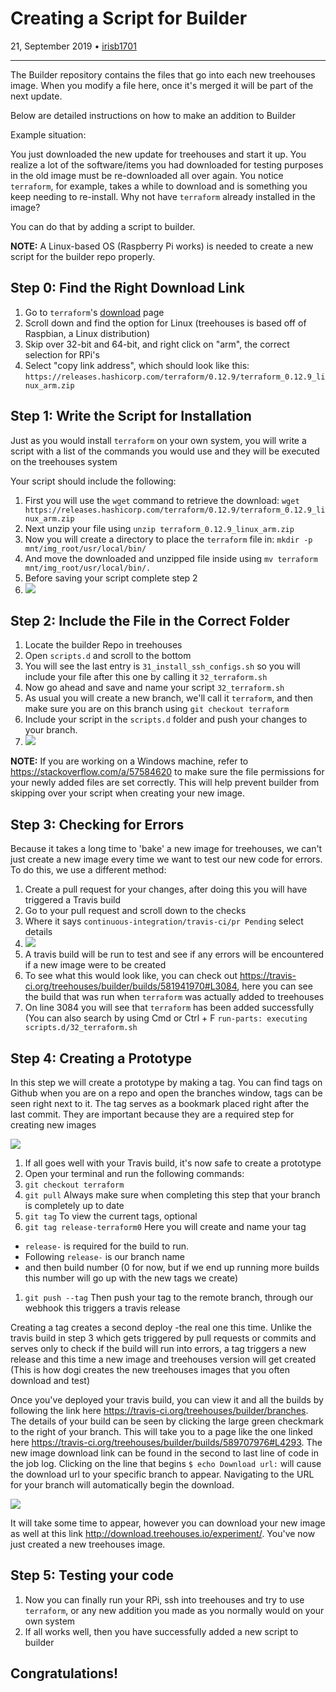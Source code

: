 # Creating a Script for Builder

21, September 2019 • [irisb1701](https://github.com/irisb1701)

---

The Builder repository contains the files that go into each new treehouses image.
When you modify a file here, once it's merged it will be part of the next update.

Below are detailed instructions on how to make an addition to Builder


Example situation:

You just downloaded the new update for treehouses and start it up.
You realize a lot of the software/items you had downloaded for testing purposes in the old image must be re-downloaded all over again.
You notice `terraform`, for example, takes a while to download and is something you keep needing to re-install.
Why not have `terraform` already installed in the image?

You can do that by adding a script to builder.

**NOTE:** A Linux-based OS (Raspberry Pi works) is needed to create a new script for the builder repo properly.

## Step 0: Find the Right Download Link

1. Go to `terraform`'s [download](https://www.terraform.io/downloads.html) page
1. Scroll down and find the option for Linux (treehouses is based off of Raspbian, a Linux distribution)
1. Skip over 32-bit and 64-bit, and right click on "arm", the correct selection for RPi's
1. Select "copy link address", which should look like this: `https://releases.hashicorp.com/terraform/0.12.9/terraform_0.12.9_linux_arm.zip`


## Step 1: Write the Script for Installation
Just as you would install `terraform` on your own system, you will write a script with a list of the commands you would use and they will be executed on the treehouses system

Your script should include the following:

1. First you will use the `wget` command to retrieve the download: `wget https://releases.hashicorp.com/terraform/0.12.9/terraform_0.12.9_linux_arm.zip`
1. Next unzip your file using `unzip terraform_0.12.9_linux_arm.zip`
1. Now you will create a directory to place the `terraform` file in: `mkdir -p mnt/img_root/usr/local/bin/`
1. And move the downloaded and unzipped file inside using `mv terraform mnt/img_root/usr/local/bin/.`
1. Before saving your script complete step 2
1. ![](images/20190921-terraform.png)

## Step 2: Include the File in the Correct Folder

1. Locate the builder Repo in treehouses
1. Open `scripts.d` and scroll to the bottom
1. You will see the last entry is `31_install_ssh_configs.sh` so you will include your file after this one by calling it `32_terraform.sh`
1. Now go ahead and save and name your script `32_terraform.sh`
1. As usual you will create a new branch, we'll call it `terraform`, and then make sure you are on this branch using `git checkout terraform`
1. Include your script in the `scripts.d` folder and push your changes to your branch.
1. ![](images/20190921-script.png)

**NOTE:** If you are working on a Windows machine, refer to https://stackoverflow.com/a/57584620 to make sure the file permissions for your newly added files are set correctly. This will help prevent builder from skipping over your script when creating your new image.


## Step 3: Checking for Errors
Because it takes a long time to 'bake' a new image for treehouses, we can't just create a new image every time we want to test our new code for errors. To do this, we use a different method:

1. Create a pull request for your changes, after doing this you will have triggered a Travis build
1. Go to your pull request and scroll down to the checks
1. Where it says `continuous-integration/travis-ci/pr Pending` select details
1. ![](images/20190921-builder.png)
1. A travis build will be run to test and see if any errors will be encountered if a new image were to be created
1. To see what this would look like, you can check out https://travis-ci.org/treehouses/builder/builds/581941970#L3084, here you can see the build that was run when `terraform` was actually added to treehouses
1. On line 3084 you will see that `terraform` has been added successfully (You can also search by using Cmd or Ctrl + F `run-parts: executing scripts.d/32_terraform.sh`

## Step 4: Creating a Prototype
In this step we will create a prototype by making a tag. You can find tags on Github when you are on a repo and open the branches window, tags can be seen right next to it. The tag serves as a bookmark placed right after the last commit. They are important because they are a required step for creating new images

![](images/20190921-tags.png)

1. If all goes well with your Travis build, it's now safe to create a prototype
1. Open your terminal and run the following commands:
1. `git checkout terraform`
1. `git pull` Always make sure when completing this step that your branch is completely up to date
1. `git tag` To view the current tags, optional
1. `git tag release-terraform0` Here you will create and name your tag
  - `release-` is required for the build to run.
  - Following `release-` is our branch name
  - and then build number (0 for now, but if we end up running more builds this number will go up with the new tags we create)
1. `git push --tag` Then push your tag to the remote branch, through our webhook this triggers a travis release

Creating a tag creates a second deploy -the real one this time. Unlike the travis build in step 3 which gets triggered by pull requests or commits and serves only to check if the build will run into errors, a tag triggers a new release and this time a new image and treehouses version will get created (This is how dogi creates the new treehouses images that you often download and test)

Once you've deployed your travis build, you can view it and all the builds by following the link here https://travis-ci.org/treehouses/builder/branches. The details of your build can be seen by clicking the large green checkmark to the right of your branch. This will take you to a page like the one linked here https://travis-ci.org/treehouses/builder/builds/589707976#L4293. The new image download link can be found in the second to last line of code in the job log. Clicking on the line that begins `$ echo Download url:` will cause the download url to your specific branch to appear. Navigating to the URL for your branch will automatically begin the download. 

![](images/20191223-downloadurl.png)

It will take some time to appear, however you can download your new image as well at this link http://download.treehouses.io/experiment/. You've now just created a new treehouses image. 

## Step 5: Testing your code

1. Now you can finally run your RPi, ssh into treehouses and try to use `terraform`, or any new addition you made as you normally would on your own system
1. If all works well, then you have successfully added a new script to builder
 

## Congratulations!
